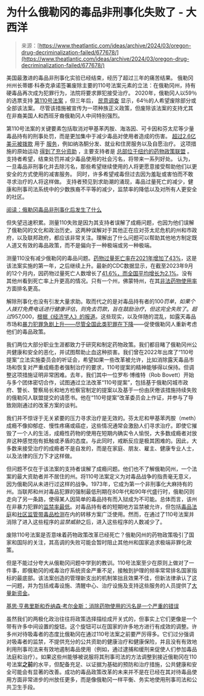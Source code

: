 <!--yml

category: 未分类

date: 2024-05-27 15:02:00

-->

# 为什么俄勒冈的毒品非刑事化失败了 - 大西洋

> 来源：[https://www.theatlantic.com/ideas/archive/2024/03/oregon-drug-decriminalization-failed/677678/](https://www.theatlantic.com/ideas/archive/2024/03/oregon-drug-decriminalization-failed/677678/)

美国最激进的毒品非刑事化实验已经结束，经历了超过三年的痛苦结果。 俄勒冈州州长蒂娜·科泰克承诺签署废除主要的110号法案元素的立法：在俄勒冈州，持有硬毒品再次成为犯罪行为，法院将要求罪犯接受治疗。 2020年，俄勒冈人以59％的选票支持 [第110号法案](https://oregoncapitalchronicle.com/2024/01/16/a-third-way-is-needed-to-address-oregons-drug-crisis/) ，但三年后， [民意调查](https://gooddrugpolicy.org/2023/08/new-poll-finds-oregonians-regret-measure-110-blame-law-for-increases-in-crime-and-homelessness/) 显示，64％的人希望废除部分或全部该法案。 尽管该措施被宣传为一项种族正义政策，但废除该法案的支持尤其在非裔美国人和西班牙裔俄勒冈人中间特别强烈。

第110号法案的关键要素包括取消对甲基苯丙胺、海洛因、可卡因和芬太尼等少量毒品持有的刑事处罚，而是更加集中于减少毒品对使用者造成的伤害。 [超过2.6亿美元被拨款](https://sos.oregon.gov/audits/Pages/audit-2023-39-Measure-110.aspx) 用于 [服务](https://sos.oregon.gov/audits/Documents/2023-39.pdf)，例如纳洛酮分发、就业和住房服务以及自愿治疗。 这项措施的原始运动 [得到了充分资助](https://www.oregonlive.com/politics/2020/10/backers-put-millions-behind-nations-first-bid-to-decriminalize-possession-of-heroin-meth-other-street-drugs.html) ，主要支持者是 [总部位于纽约的药物政策联盟](https://drugpolicy.org/more-about-decriminalization/) 。 支持者希望，结束处罚并减少毒品使用的社会污名，将带来一系列好处。 认为，一旦毒品非刑事化并去除污名，那些希望继续使用的人将更愿意接受帮助他们以更安全的方式使用的减害服务。 同时，许多希望戒毒但过去因为羞耻或害怕而不敢寻求治疗的人将这样做。 支持者预见到求助潮的涌现，毒品过量死亡的减少，健康和刑事司法系统中的少数族裔不平等的减少，监禁率的降低以及对所有人更安全的社区。

[阅读：俄勒冈毒品非刑事化后发生了什么](https://www.theatlantic.com/politics/archive/2023/07/oregon-drug-decriminalization-results-overdoses/674733/)

但失望迅速积累。测量110失败是因为其支持者误解了成瘾问题，也因为他们误解了俄勒冈的文化和政治历史。这两种误解对于其他正在应对芬太尼危机的州和市政府，以及联邦政府，都应该非常关注。理解出了什么问题可以帮助其他地方制定既人道又有效的毒品政策，而不是偏向于一种极端或另一种极端。

测量110没有减少俄勒冈的毒品问题。[药物过量死亡率在2021年增加了43%](https://www.cdc.gov/nchs/pressroom/sosmap/drug_poisoning_mortality/drug_poisoning.htm)，这是该法案实施的第一年，之后继续上升。最新的CDC数据显示，在截至2023年9月的12个月内，因药物过量死亡人数增长了[41.6%，而全国平均增长为2.1%](https://www.cdc.gov/nchs/nvss/vsrr/drug-overdose-data.htm)。没有其他州看到死亡率上升更高的情况。只有一个州，佛蒙特州，在其[非法药物使用率](https://worldpopulationreview.com/state-rankings/drug-use-by-state)方面排名更高。

解除刑事化也没有引发大量求助。取而代之的是对毒品持有者的$100罚单，如果个人拨打免费电话进行健康评估，则免去罚款，旨在鼓励治疗，但这完全失败了。超过95%的人们[忽视了](https://www.economist.com/leaders/2023/04/13/oregon-botches-the-decriminalisation-of-drugs)这张罚单，根据测量110的精神，这没有任何后果。热线的成本约为每个完成的电话约为$7,000，[根据《经济学人》的报道](https://www.economist.com/united-states/2023/04/13/oregons-drug-decriminalisation-has-had-a-troubled-start)。这些现实，以及伴随的混乱，如露天毒品市场和[暴力犯罪急剧上升——尽管全国此类犯罪在下降](https://cde.ucr.cjis.gov/LATEST/webapp/#/pages/explorer/crime/crime-trend)——促使俄勒冈人重新考虑他们的毒品政策。

我们两位大部分职业生涯都致力于研究和制定药物政策。我们都目睹了俄勒冈州公共健康和安全的恶化，并试图帮助止血这种损害。我们曾在2022年出席了“110号提案”立法实施委员会的听证会，希望如果一些改革被允许，比如消除露天毒品市场和恢复对严重成瘾患者强制治疗的要求，110号提案的精神能够得以保持。但调整这项措施证明非常困难。去年，我们其中一位罗布·博维特（Rob Bovett）开始与多个团体密切合作，试图通过立法改革“110号提案”，包括基于俄勒冈城市政府、警长、警察局长和地方检察官制定的提案以及基于一份由厌倦该措施持续失败的俄勒冈人联盟提交的请愿书。他在“110号提案”改革委员会上作证，并参与了导致刚刚通过的改革方案的谈判。

我们并不惊讶于无关紧要的压力寻求治疗是无效的。芬太尼和甲基苯丙胺（meth）成瘾不像抑郁症、慢性疼痛或癌症，这些情况通常会激励人们寻求治疗。即使它摧毁了一个人的生活，成瘾性药物的使用在短期内确实令人愉悦，大多数成瘾者对放弃这种感觉抱有抵触或矛盾的态度。与此同时，戒断反应是极其困难的。因此，大多数来接受治疗的成瘾者不是自发的，而是在家庭、朋友、雇主、健康专业人士，以及法律的压力下才这样做。

但问题不仅在于该法案的支持者误解了成瘾问题。他们也不了解俄勒冈州，一个法案的最大资助者并不居住的州。将110号法案定义为对毒品战争的指责毫无意义，因为俄勒冈从未进行过这样的战争。1973年，它成为第一个非刑事化大麻持有的州。当联邦和州对毒品犯罪的强制最低刑期在80年代和90年代盛行时，俄勒冈则走向了另一条路，使得某人因简单的毒品持有而入狱成为不可能。总体而言，该州在非暴力犯罪的[监禁率最低](https://www.wweek.com/portland/article-20373-the-hard-truth-about-oregons-prisons-they-work.html)。对毒品持有者的短期地方监禁被允许，但包括[毒品法庭](https://www.oregon.gov/cjc/sc/Pages/default.aspx)和[社区监管带毒品检测](https://www.oregon.gov/doc/community-corrections/pages/home.aspx)在内的转移方案广泛使用。然而，在通过了110号法案并消除了进入这些程序的*监禁威胁*之后，进入这些程序的人数减少了。

废除110号法案是否意味着药物政策改革已经死亡？俄勒冈州的药物政策吸引了国家和国际的关注，其高调的失败可能会暂时阻止其他州和国家追求极端非罪化政策。

但是不能过分夸大从俄勒冈问题中学到的教训。110号法案至少在原则上做对了一件事，即俄勒冈的戒毒治疗系统资金严重不足，接触到护理的频率常常排名国家指标的最底部。该法案创造的管理新支出的机制笨拙且效果不佳，但新法律承认了这一问题，并为包括戒毒设施、清醒中心、治疗设施及支持这些服务的人员提供了[大量新资金](https://www.oregonlegislature.gov/rayfield/Documents/House%20Passes%20Oregon%20Drug%20Intervention%20Plan%20(ODIP).pdf)。

[基思·亨弗里斯和乔纳森·考尔金斯：消除药物使用的污名是一个严重的错误](https://www.theatlantic.com/ideas/archive/2023/12/destigmatizing-drug-use-mistake-opioid-crisis/676292/)

虽然我们的两极化政治往往将政策选择描绘成开关式的，但事实上它们更像是一个带有许多中间设置的旋钮。这个旋钮可以在国家的许多地方进行有成效的调整。许多州对待吸毒者的态度比俄勒冈在通过110号法案之前要严厉得多。它们过分强调对吸毒者的监禁，不提供充分的公共资助的健康治疗和健康保险，并且没有有效地利用刑事司法来有效地遏制毒品使用（例如，通过逮捕和缓刑来促使人们参加毒品法庭和治疗）。如果这些州能够被说服将其刑事司法的方法调整到接近俄勒冈在110号法案**之前**的水平，但配备充足、以证据为基础的预防和治疗措施，公共健康和安全可能会有显著的改善。成功的毒品政策改革的未来并不是在已经在其对待毒品使用方面非常进步的州放任更多，而是像俄勒冈一样平衡、务实地使用刑事司法和公共卫生手段。
